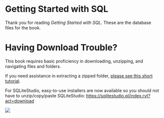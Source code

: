 # Getting Started with SQL

Thank you for reading *Getting Started with SQL*. These are the database files for the book. 

# Having Download Trouble?

This book requires basic proficiency in downloading, unzipping, and navigating files and folders. 

If you need assistance in extracting a zipped folder, [please see this short tutorial](http://www.wikihow.com/Open-a-Zip-File).

For SQLiteStudio, easy-to-use installers are now available so you should not have to unzip/copy/paste SQLiteStudio: https://sqlitestudio.pl/index.rvt?act=download


![](https://images-na.ssl-images-amazon.com/images/I/51A7fbsp0EL.jpg)

